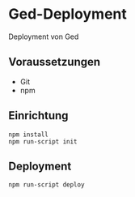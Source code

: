 # Ged-Deployment

Deployment von Ged

## Voraussetzungen

- Git
- npm

## Einrichtung

```shell
npm install
npm run-script init
```

## Deployment

```shell
npm run-script deploy
```
